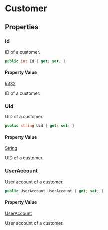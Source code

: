 # Customer

## Properties 

### Id

ID of a customer.

```C#
public int Id { get; set; }
```

#### Property Value

[Int32](https://learn.microsoft.com/en-us/dotnet/api/system.int32)

ID of a customer.

### Uid

UID of a customer.

```C#
public string Uid { get; set; }
```

#### Property Value

[String](https://learn.microsoft.com/en-us/dotnet/api/system.string)

UID of a customer.

### UserAccount

User account of a customer.

```C#
public UserAccount UserAccount { get; set; }
```

#### Property Value

[UserAccount](../InformationSystem/UserAccount.md)

User account of a customer.
